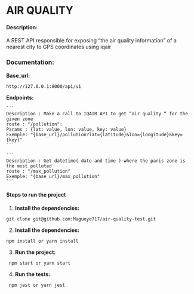 # AIR QUALITY

#### Description:

A REST API responsible for exposing “the air quality information” of a nearest city to GPS coordinates using iqair

### Documentation:

**Base_url:**

```
http://127.0.0.1:8000/api/v1
```

**Endpoints:**

    ```
    Description : Make a call to IQAIR API to get “air quality “ for the given zone
    route : "/pollution":
    Params : {lat: value, lon: value, key: value}
    Exemple: "{base_url}/pollution?lat={latitude}&lon={longitude}&key={key}"
    ```

    ```
    Description : Get datetime( date and time ) where the paris zone is the most polluted
    route : "/max_pollution"
    Exemple: "{base_url}/max_pollution"
    ```

#### Steps to run the project

1. **Install the dependencies:**

```
git clone git@github.com:Magueye717/air-quality-test.git
```

2. **Install the dependencies:**

```
npm install or yarn install
```

3. **Run the project:**

```
 npm start or yarn start
```

4. **Run the tests:**

```
 npm jest or yarn jest
```
